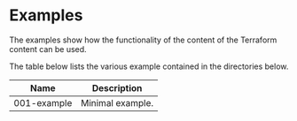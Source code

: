 # Examples

The examples show how the functionality of the content of the Terraform content can be used.

The table below lists the various example contained in the directories below.

| Name                    | Description
|-------------------------|---------------------------------------------------------------------------------------------------------------------------------|
| 001-example             | Minimal example.                                                                                                                |
